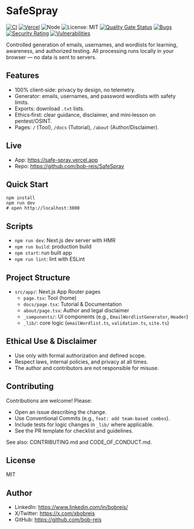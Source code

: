 # SafeSpray

[![CI](https://github.com/bob-reis/SafeSpray/actions/workflows/ci.yml/badge.svg)](https://github.com/bob-reis/SafeSpray/actions/workflows/ci.yml)
[![Vercel](https://img.shields.io/badge/Deploy-Vercel-black?logo=vercel)](https://safe-spray.vercel.app)
![Node](https://img.shields.io/badge/Node-18+-green?logo=node.js)
![License: MIT](https://img.shields.io/badge/License-MIT-informational)
[![Quality Gate Status](https://sonarcloud.io/api/project_badges/measure?project=bob-reis_SafeSpray&metric=alert_status)](https://sonarcloud.io/summary/new_code?id=bob-reis_SafeSpray)
[![Bugs](https://sonarcloud.io/api/project_badges/measure?project=bob-reis_SafeSpray&metric=bugs)](https://sonarcloud.io/summary/new_code?id=bob-reis_SafeSpray)
[![Security Rating](https://sonarcloud.io/api/project_badges/measure?project=bob-reis_SafeSpray&metric=security_rating)](https://sonarcloud.io/summary/new_code?id=bob-reis_SafeSpray)
[![Vulnerabilities](https://sonarcloud.io/api/project_badges/measure?project=bob-reis_SafeSpray&metric=vulnerabilities)](https://sonarcloud.io/summary/new_code?id=bob-reis_SafeSpray)

Controlled generation of emails, usernames, and wordlists for learning, awareness, and authorized testing. All processing runs locally in your browser — no data is sent to servers.

## Features
- 100% client‑side: privacy by design, no telemetry.
- Generator: emails, usernames, and password wordlists with safety limits.
- Exports: download `.txt` lists.
- Ethics‑first: clear guidance, disclaimer, and mini‑lesson on pentest/OSINT.
- Pages: `/` (Tool), `/docs` (Tutorial), `/about` (Author/Disclaimer).

## Live
- App: https://safe-spray.vercel.app
- Repo: https://github.com/bob-reis/SafeSpray

## Quick Start
```
npm install
npm run dev
# open http://localhost:3000
```

## Scripts
- `npm run dev`: Next.js dev server with HMR
- `npm run build`: production build
- `npm start`: run built app
- `npm run lint`: lint with ESLint

## Project Structure
- `src/app/`: Next.js App Router pages
  - `page.tsx`: Tool (home)
  - `docs/page.tsx`: Tutorial & Documentation
  - `about/page.tsx`: Author and legal disclaimer
  - `_components/`: UI components (e.g., `EmailWordlistGenerator`, `Header`)
  - `_lib/`: core logic (`emailWordlist.ts`, `validation.ts`, `site.ts`)

## Ethical Use & Disclaimer
- Use only with formal authorization and defined scope.
- Respect laws, internal policies, and privacy at all times.
- The author and contributors are not responsible for misuse.

## Contributing
Contributions are welcome! Please:
- Open an issue describing the change.
- Use Conventional Commits (e.g., `feat: add team-based combos`).
- Include tests for logic changes in `_lib/` where applicable.
- See the PR template for checklist and guidelines.

See also: CONTRIBUTING.md and CODE_OF_CONDUCT.md.

## License
MIT

## Author
- LinkedIn: https://www.linkedin.com/in/bobreis/
- X/Twitter: https://x.com/xbobreis
- GitHub: https://github.com/bob-reis

